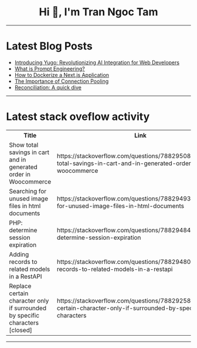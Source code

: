<h1 align="center">Hi 👋, I'm Tran Ngoc Tam</h1>

---

# Latest Blog Posts 
<!-- BLOG-POST-LIST:START -->
- [Introducing Yugo: Revolutionizing AI Integration for Web Developers](https://dev.to/ynishi/introducing-yugo-revolutionizing-ai-integration-for-web-developers-1p55)
- [What is Prompt Engineering?](https://dev.to/mwlang/what-is-prompt-engineering-1lhj)
- [How to Dockerize a Next.js Application](https://dev.to/shanu001x/how-to-dockerize-a-nextjs-application-6c7)
- [The Importance of Connection Pooling](https://dev.to/kishan_vyas_c86548d338665/the-importance-of-connection-pooling-3km)
- [Reconciliation: A quick dive](https://dev.to/kashifnehal/reconciliation-a-quick-dive-55o7)
<!-- BLOG-POST-LIST:END -->

---

# Latest stack oveflow activity
<table>
  <tr><th>Title</th><th>Link</th></tr>
  <!-- STACKOVERFLOW:START --><tr><td>Show total savings in cart and in generated order in Woocommerce</td><td>https://stackoverflow.com/questions/78829508/show-total-savings-in-cart-and-in-generated-order-in-woocommerce</td></tr><tr><td>Searching for unused image files in html documents</td><td>https://stackoverflow.com/questions/78829493/searching-for-unused-image-files-in-html-documents</td></tr><tr><td>PHP: determine session expiration</td><td>https://stackoverflow.com/questions/78829484/php-determine-session-expiration</td></tr><tr><td>Adding records to related models in a RestAPI</td><td>https://stackoverflow.com/questions/78829480/adding-records-to-related-models-in-a-restapi</td></tr><tr><td>Replace certain character only if surrounded by specific characters [closed]</td><td>https://stackoverflow.com/questions/78829258/replace-certain-character-only-if-surrounded-by-specific-characters</td></tr><!-- STACKOVERFLOW:END -->
</table>

---


